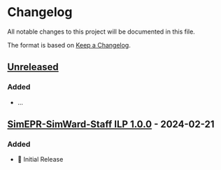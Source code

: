 # Changelog

All notable changes to this project will be documented in this file.

The format is based on [Keep a Changelog](https://keepachangelog.com/en/1.0.0/).

## [Unreleased](https://github.com/UWLSimulationCentre/SimEPR-SimWard-Student-Course/compare/...HEAD)

### Added
- ...

## [SimEPR-SimWard-Staff ILP 1.0.0](https://github.com/UWLSimulationCentre/SimEPR-SimWard-Student-Course/releases/tag/SimEPR-SimWard-Student-ILP-1.0.0) - 2024-02-21

### Added
- 🌱 Initial Release 
